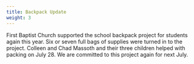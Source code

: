 ```yaml
---
title: Backpack Update
weight: 3
---
```


First Baptist Church supported the school backpack project for students again this year. Six or seven full bags of supplies were turned in to the project. Colleen and Chad Massoth and their three children helped with packing on July 28. We are committed to this project again for next July.